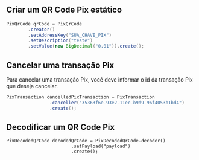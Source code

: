 ## Criar um QR Code Pix estático
```java
PixQrCode qrCode = PixQrCode
        .creator()
        .setAddressKey("SUA_CHAVE_PIX")
        .setDescription("teste")
        .setValue(new BigDecimal("0.01")).create();
```

## Cancelar uma transação Pix

Para cancelar uma transação Pix, você deve informar o id da transação Pix que deseja cancelar.

```java
PixTransaction cancelledPixTransaction = PixTransaction
                .canceller("35363f6e-93e2-11ec-b9d9-96f4053b1bd4")
                .create();
```

## Decodificar um QR Code Pix
```
PixDecodedQrCode decodedQrCode = PixDecodedQrCode.decoder()
                        .setPayload("payload")
                        .create();
```